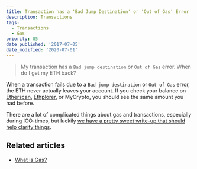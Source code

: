 ```yaml
---
title: Transaction has a 'Bad Jump Destination' or 'Out of Gas' Error
description: Transactions
tags:
  - Transactions
  - Gas
priority: 85
date_published: '2017-07-05'
date_modified: '2020-07-01'
---
```


> My transaction has a `Bad jump destination` or `Out of Gas` error. When do I get my ETH back?

When a transaction fails due to a `Bad jump destination` or `Out of Gas` error, the ETH never actually leaves your account. If you check your balance on [Etherscan](https://etherscan.io/), [Ethplorer](https://ethplorer.io/), or MyCrypto, you should see the same amount you had before.

There are a lot of complicated things about gas and transactions, especially during ICO-times, but luckily [we have a pretty sweet write-up that should help clarify things](/general-knowledge/ethereum-blockchain/what-is-gas).

## Related articles

* [What is Gas?](/general-knowledge/ethereum-blockchain/what-is-gas)

